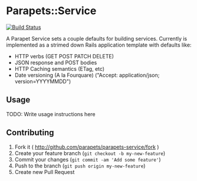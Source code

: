 # Parapets::Service

[![Build Status](https://travis-ci.org/parapets/parapets-service.svg?branch=master)](https://travis-ci.org/parapets/parapets-service)

A Parapet Service sets a couple defaults for building services.
Currently is implemented as a strimed down Rails application 
template with defaults like:

* HTTP verbs (GET POST PATCH DELETE)
* JSON response and POST bodies
* HTTP Caching semantics (ETag, etc)
* Date versioning (A la Fourquare) ("Accept: application/json; version=YYYYMMDD")

## Usage

TODO: Write usage instructions here

## Contributing

1. Fork it ( http://github.com/parapets/parapets-service/fork )
2. Create your feature branch (`git checkout -b my-new-feature`)
3. Commit your changes (`git commit -am 'Add some feature'`)
4. Push to the branch (`git push origin my-new-feature`)
5. Create new Pull Request
